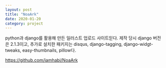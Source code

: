```yaml
---
layout: post
title: "NoaArk"
date: 2020-01-20
category: project
---
```


python과 django를 활용해 만든 일러스트 업로드 사이트읻다.
제작 당시 django 버전은 2.1.3이고, 추가로 설치한 패키지는 disqus, django-tagging, django-widgt-tweaks, easy-thumbnails, pillow다.

https://github.com/iamhabi/NoaArk